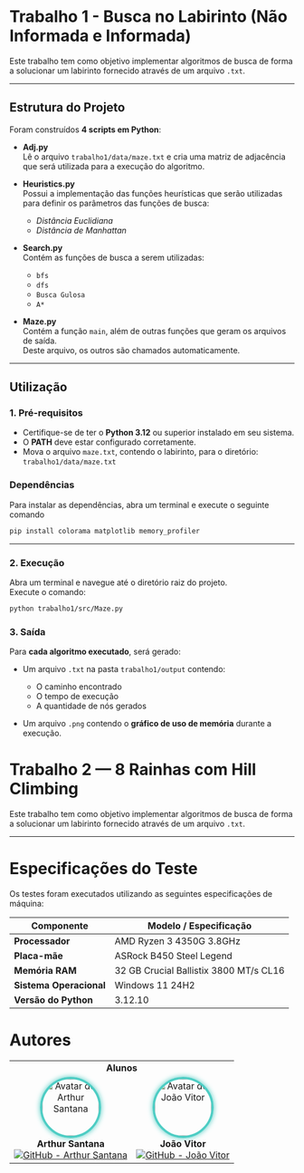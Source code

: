 # Trabalho 1 - Busca no Labirinto (Não Informada e Informada)

Este trabalho tem como objetivo implementar algoritmos de busca de forma a solucionar um labirinto fornecido através de um arquivo `.txt`.  

---

## Estrutura do Projeto

Foram construídos **4 scripts em Python**:

- **Adj.py**  
  Lê o arquivo `trabalho1/data/maze.txt` e cria uma matriz de adjacência que será utilizada para a execução do algoritmo.

- **Heuristics.py**  
  Possui a implementação das funções heurísticas que serão utilizadas para definir os parâmetros das funções de busca:  
  - *Distância Euclidiana*  
  - *Distância de Manhattan*

- **Search.py**  
  Contém as funções de busca a serem utilizadas:  
  - `bfs`  
  - `dfs`  
  - `Busca Gulosa`  
  - `A*`

- **Maze.py**  
  Contém a função `main`, além de outras funções que geram os arquivos de saída.  
  Deste arquivo, os outros são chamados automaticamente.

---

## Utilização

### 1. Pré-requisitos
- Certifique-se de ter o **Python 3.12** ou superior instalado em seu sistema.  
- O **PATH** deve estar configurado corretamente.  
- Mova o arquivo `maze.txt`, contendo o labirinto, para o diretório: `trabalho1/data/maze.txt`

### Dependências
Para instalar as dependências, abra um terminal e execute o seguinte comando
```bash
pip install colorama matplotlib memory_profiler
```
---

### 2. Execução
Abra um terminal e navegue até o diretório raiz do projeto.  
Execute o comando:

```bash
python trabalho1/src/Maze.py
```
### 3. Saída

Para **cada algoritmo executado**, será gerado:

- Um arquivo `.txt` na pasta `trabalho1/output` contendo:
  - O caminho encontrado  
  - O tempo de execução  
  - A quantidade de nós gerados  

- Um arquivo `.png` contendo o **gráfico de uso de memória** durante a execução.

# Trabalho 2 — 8 Rainhas com Hill Climbing
Este trabalho tem como objetivo implementar algoritmos de busca de forma a solucionar um labirinto fornecido através de um arquivo `.txt`.  

---

# Especificações do Teste
Os testes foram executados utilizando as seguintes especificações de máquina:

| Componente | Modelo / Especificação |
|-------------|------------------------|
| **Processador** | AMD Ryzen 3 4350G 3.8GHz|
| **Placa-mãe** | ASRock B450 Steel Legend |
| **Memória RAM** | 32 GB Crucial Ballistix 3800 MT/s CL16 |
| **Sistema Operacional** | Windows 11 24H2 |
| **Versão do Python** | 3.12.10 |


# Autores

<table style="margin: 0 auto; text-align: center;">
  <tr>
    <td colspan="5"><strong>Alunos</strong></td>
  </tr>
  <tr>
      <td>
      <img src="https://avatars.githubusercontent.com/u/83346676?v=4" alt="Avatar de Arthur Santana" style="border-radius:50%; border:4px solid #4ECDC4; box-shadow:0 0 10px #4ECDC4; width:100px;"><br>
      <strong>Arthur Santana</strong><br>
      <a href="https://github.com/Rutrama">
        <img src="https://img.shields.io/github/followers/Rutrama?label=Seguidores&style=social&logo=github" alt="GitHub - Arthur Santana">
      </a>
    </td>
        <td>
      <img src="https://avatars.githubusercontent.com/u/114318721?v=4" alt="Avatar de João Vitor" style="border-radius:50%; border:4px solid #4ECDC4; box-shadow:0 0 10px #4ECDC4; width:100px;"><br>
      <strong>João Vitor</strong><br>
      <a href="https://github.com/JV-NC">
        <img src="https://img.shields.io/github/followers/JV-NC?label=Seguidores&style=social&logo=github" alt="GitHub - João Vitor">
      </a>
    </td>
